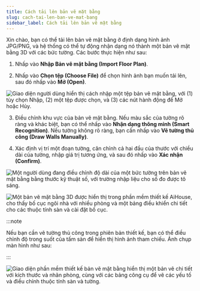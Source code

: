 ```yaml
---
title: Cách tải lên bản vẽ mặt bằng
slug: cach-tai-len-ban-ve-mat-bang
sidebar_label: Cách tải lên bản vẽ mặt bằng
---
```


Xin chào, bạn có thể tải lên bản vẽ mặt bằng ở định dạng hình ảnh JPG/PNG, và hệ thống có thể tự động nhận dạng nó thành một bản vẽ mặt bằng 3D với các bức tường. Các bước thực hiện như sau:

1. Nhấp vào **Nhập Bản vẽ mặt bằng (Import Floor Plan)**.

2. Nhấp vào **Chọn tệp (Choose File)** để chọn hình ảnh bạn muốn tải lên, sau đó nhấp vào **Mở (Open)**.

![Giao diện người dùng hiển thị cách nhập một tệp bản vẽ mặt bằng, với (1) tùy chọn Nhập, (2) một tệp được chọn, và (3) các nút hành động để Mở hoặc Hủy.](https://storage.googleapis.com/jegavn_kb/images/1b429ae8-a918-4289-83e6-dc206f42c676.png)

3. Điều chỉnh khu vực của bản vẽ mặt bằng. Nếu màu sắc của tường rõ ràng và khác biệt, bạn có thể nhấp vào **Nhận dạng thông minh (Smart Recognition)**. Nếu tường không rõ ràng, bạn cần nhấp vào **Vẽ tường thủ công (Draw Walls Manually)**.

4. Xác định vị trí một đoạn tường, căn chỉnh cả hai đầu của thước với chiều dài của tường, nhập giá trị tương ứng, và sau đó nhấp vào **Xác nhận (Confirm)**.

![Một người dùng đang điều chỉnh độ dài của một bức tường trên bản vẽ mặt bằng bằng thước kỹ thuật số, với trường nhập liệu cho số đo được tô sáng.](https://storage.googleapis.com/jegavn_kb/images/9e5a4b04-14c3-47ba-a8e0-06118ee71283.png)

![Một bản vẽ mặt bằng 3D được hiển thị trong phần mềm thiết kế AiHouse, cho thấy bố cục ngôi nhà với nhiều phòng và một bảng điều khiển chi tiết cho các thuộc tính sàn và cài đặt bố cục.](https://storage.googleapis.com/jegavn_kb/images/229f3e93-cce7-459a-a8e2-094585dd2364.png)

:::note

Nếu bạn cần vẽ tường thủ công trong phiên bản thiết kế, bạn có thể điều chỉnh độ trong suốt của tấm sàn để hiển thị hình ảnh tham chiếu. Ảnh chụp màn hình như sau:

:::

![Giao diện phần mềm thiết kế bản vẽ mặt bằng hiển thị một bản vẽ chi tiết với kích thước và nhãn phòng, cùng với các bảng công cụ để vẽ các yếu tố và điều chỉnh thuộc tính sàn và tường.](https://storage.googleapis.com/jegavn_kb/images/7660b5f2-d987-4c33-b635-cfee70cfc5d5.png)